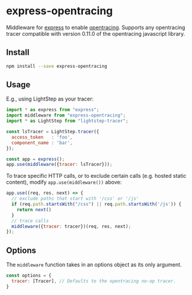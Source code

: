 # express-opentracing

Middleware for [express](http://expressjs.com) to enable [opentracing](https://opentracing.io).
Supports any opentracing tracer compatible with version 0.11.0 of the opentracing javascript library.

## Install
```sh
npm install --save express-opentracing
```

## Usage

E.g., using LightStep as your tracer:

```js
import * as express from "express";
import middleware from "express-opentracing";
import * as LightStep from "lightstep-tracer";

const lsTracer = LightStep.tracer({
  access_token   : 'foo',
  component_name : 'bar',
});

const app = express();
app.use(middleware({tracer: lsTracer}));
```

To trace specific HTTP calls, or to exclude certain calls (e.g. hosted static content), modify `app.use(middleware())` above:

```js
app.use((req, res, next) => {
  // exclude paths that start with '/css' or '/js'
  if (req.path.startsWith("/css") || req.path.startsWith('/js')) {
    return next()
  }
  // trace calls
  middleware({tracer: tracer})(req, res, next);
});
```

## Options
The `middleware` function takes in an options object as its only argument.
```js
const options = {
  tracer: [Tracer], // Defaults to the opentracing no-op tracer.
}
```
